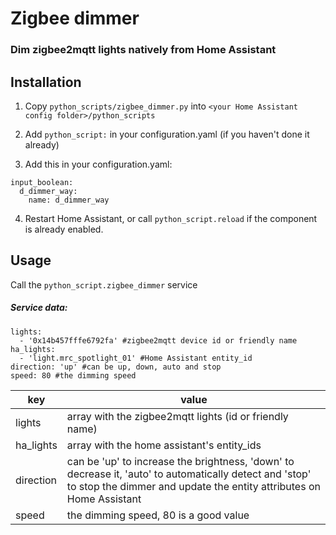 # Zigbee dimmer
### Dim zigbee2mqtt lights natively from Home Assistant

## Installation
1. Copy `python_scripts/zigbee_dimmer.py` into `<your Home Assistant config folder>/python_scripts`

2. Add `python_script:` in your configuration.yaml (if you haven't done it already)

3. Add this in your configuration.yaml:
```
input_boolean:
  d_dimmer_way:
    name: d_dimmer_way
```

4. Restart Home Assistant, or call `python_script.reload` if the component is already enabled.

## Usage
Call the `python_script.zigbee_dimmer` service

##### Service data:
```
lights:
  - '0x14b457fffe6792fa' #zigbee2mqtt device id or friendly name
ha_lights:
  - 'light.mrc_spotlight_01' #Home Assistant entity_id
direction: 'up' #can be up, down, auto and stop
speed: 80 #the dimming speed
```

| key | value |
|------------|----------------------------------------------------------------------------|
| lights | array with the zigbee2mqtt lights (id or friendly name) |
| ha_lights | array with the home assistant's entity_ids |
| direction | can be 'up' to increase the brightness, 'down' to decrease it, 'auto' to automatically detect and 'stop' to stop the dimmer and update the entity attributes on Home Assistant |
| speed | the dimming speed, 80 is a good value |
